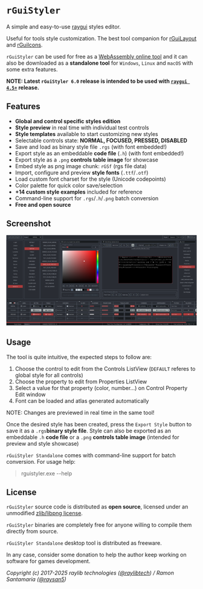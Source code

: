 # `rGuiStyler`

A simple and easy-to-use [raygui](https://github.com/raysan5/raygui) styles editor.

Useful for tools style customization. The best tool companion for [rGuiLayout](https://raylibtech.itch.io/rguilayout) and [rGuiIcons](https://raylibtech.itch.io/rguiicons).

`rGuiStyler` can be used for free as a [WebAssembly online tool](https://raylibtech.itch.io/rguistyler) and it can also be downloaded as a **standalone tool** for `Windows`, `Linux` and `macOS` with some extra features.

**NOTE: Latest `rGuiStyler 6.0` release is intended to be used with [`raygui 4.5+`](https://github.com/raysan5/raygui) release.**

## Features

 - **Global and control specific styles edition**
 - **Style preview** in real time with individual test controls
 - **Style templates** available to start customizing new styles
 - Selectable controls state: **NORMAL, FOCUSED, PRESSED, DISABLED**
 - Save and load as binary style file `.rgs` (with font embedded!)
 - Export style as an embeddable **code file** (`.h`) (with font embedded!)
 - Export style as a `.png` **controls table image** for showcase
 - Embed style as png image chunk: `rGSf` (rgs file data)
 - Import, configure and preview **style fonts** (`.ttf`/`.otf`)
 - Load custom font charset for the style (Unicode codepoints)
 - Color palette for quick color save/selection
 - **+14 custom style examples** included for reference
 - Command-line support for `.rgs`/`.h`/`.png` batch conversion
 - **Free and open source** 

## Screenshot

![rGuiStyler](screenshots/rguistyler_v600_shot01.png)
 
## Usage

The tool is quite intuitive, the expected steps to follow are: 
 1. Choose the control to edit from the Controls ListView (`DEFAULT` referes to global style for all controls)
 2. Choose the property to edit from Properties ListView
 3. Select a value for that property (color, number...) on Control Property Edit window
 4. Font can be loaded and atlas generated automatically
 
NOTE: Changes are previewed in real time in the same tool! 

Once the desired style has been created, press the `Export Style` button to save it as a `.rgs`**binary style file**. Style can also be exported as an embeddable `.h` **code file** or a `.png` **controls table image** (intended for preview and style showcase)

`rGuiStyler Standalone` comes with command-line support for batch conversion. For usage help:

 > rguistyler.exe --help

## License

`rGuiStyler` source code is distributed as **open source**, licensed under an unmodified [zlib/libpng license](LICENSE). 

`rGuiStyler` binaries are completely free for anyone willing to compile them directly from source.

`rGuiStyler Standalone` desktop tool is distributed as freeware. 

In any case, consider some donation to help the author keep working on software for games development.

*Copyright (c) 2017-2025 raylib technologies ([@raylibtech](https://twitter.com/raylibtech)) / Ramon Santamaria ([@raysan5](https://twitter.com/raysan5))*
